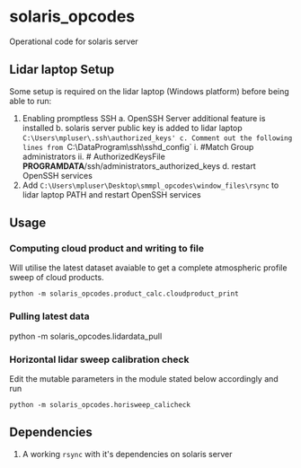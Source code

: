 # solaris_opcodes

Operational code for solaris server

## Lidar laptop Setup

Some setup is required on the lidar laptop (Windows platform) before being able to run:
1. Enabling promptless SSH
    a. OpenSSH Server additional feature is installed
    b. solaris server public key is added to lidar laptop `C:\Users\mpluser\.ssh\authorized_keys'
    c. Comment out the following lines from `C:\DataProgram\ssh\sshd_config`
	i. #Match Group administrators
	ii. #       AuthorizedKeysFile __PROGRAMDATA__/ssh/administrators_authorized_keys
    d. restart OpenSSH services
2. Add `C:\Users\mpluser\Desktop\smmpl_opcodes\window_files\rsync` to lidar laptop PATH and restart OpenSSH services

## Usage

### Computing cloud product and writing to file

Will utilise the latest dataset avaiable to get a complete atmospheric profile sweep of cloud products.

```
python -m solaris_opcodes.product_calc.cloudproduct_print
```

### Pulling latest data

python -m solaris_opcodes.lidardata_pull

### Horizontal lidar sweep calibration check

Edit the mutable parameters in the module stated below accordingly and run
```
python -m solaris_opcodes.horisweep_calicheck
```

## Dependencies

1. A working `rsync` with it's dependencies on solaris server